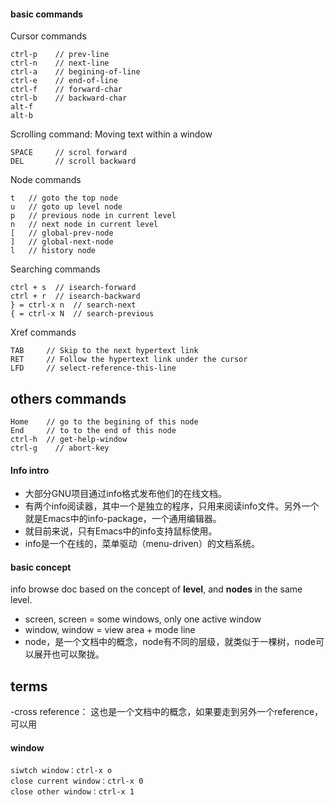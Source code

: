 #### basic commands

Cursor commands
```
ctrl-p    // prev-line
ctrl-n    // next-line
ctrl-a    // begining-of-line
ctrl-e    // end-of-line
ctrl-f    // forward-char
ctrl-b    // backward-char
alt-f
alt-b
```
Scrolling command: Moving text within a window
```
SPACE     // scrol forward
DEL       // scroll backward
```

Node commands
```
t   // goto the top node
u   // goto up level node
p   // previous node in current level
n   // next node in current level
[   // global-prev-node
]   // global-next-node
l   // history node
```

Searching commands
```
ctrl + s  // isearch-forward 
ctrl + r  // isearch-backward
} = ctrl-x n  // search-next
{ = ctrl-x N  // search-previous
```

Xref commands
```
TAB     // Skip to the next hypertext link
RET     // Follow the hypertext link under the cursor
LFD     // select-reference-this-line
```

## others commands
```
Home    // go to the begining of this node
End     // to to the end of this node
ctrl-h  // get-help-window
ctrl-g    // abort-key
```

#### Info intro

- 大部分GNU项目通过info格式发布他们的在线文档。
- 有两个info阅读器，其中一个是独立的程序，只用来阅读info文件。另外一个就是Emacs中的info-package，一个通用编辑器。
- 就目前来说，只有Emacs中的info支持鼠标使用。
- info是一个在线的，菜单驱动（menu-driven）的文档系统。

#### basic concept 
info browse doc based on the concept of **level**, and **nodes** in the same level.
- screen, screen  = some windows, only one active window
- window, window = view area + mode line
- node，是一个文档中的概念，node有不同的层级，就类似于一棵树，node可以展开也可以聚拢。

## terms
-cross reference： 这也是一个文档中的概念，如果要走到另外一个reference，可以用


#### window
```
siwtch window：ctrl-x o
close current window：ctrl-x 0
close other window：ctrl-x 1
```
